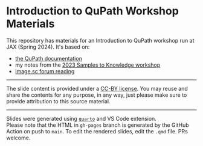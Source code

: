 # Introduction to QuPath Workshop Materials

This repository has materials for an Introduction to QuPath workshop run at JAX (Spring 2024). It's based on:

- [the QuPath documentation](https://qupath.readthedocs.io/en/stable/docs/intro/about.html)
- my notes from the [2023 Samples to Knowledge workshop](https://forum.image.sc/t/qupath-training-course-from-samples-to-knowledge-2023-is-available-online/88618)
- [image.sc forum reading](https://forum.image.sc/tag/qupath)

---
The slide content is provided under a [CC-BY license](https://creativecommons.org/licenses/by/4.0/). 
You may reuse and share the contents for any purpose, in any way, just please make sure to provide
attribution to this source material.

---
Slides were generated using [`quarto`](https://quarto.org) and VS Code extension.  
Please note that the HTML in `gh-pages` branch is generated by the GitHub Action on push to `main`. To edit the rendered slides, edit the `.qmd` file. PRs welcome.
